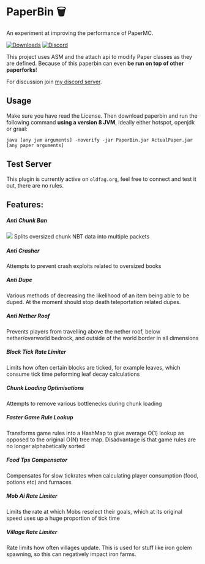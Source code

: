 # PaperBin 🗑️
An experiment at improving the performance of PaperMC. 

[![Downloads](https://img.shields.io/github/downloads/cookiedragon234/paperbin/total?logo=github&logoColor=white)](https://github.com/cookiedragon234/PaperBin/releases/latest)
[![Discord](https://img.shields.io/discord/658373639137132595?logo=discord&logoColor=white)](https://discord.gg/9wA2G8E)

This project uses ASM and the attach api to modify Paper classes as they are defined.
Because of this paperbin can even **be run on top of other paperforks**!

For discussion join [my discord server](https://www.discord.gg/MaqN7gA).

## Usage
Make sure you have read the License.
Then download paperbin and run the following command **using a version 8 JVM**, ideally either hotspot, openjdk or graal:
```
java [any jvm arguments] -noverify -jar PaperBin.jar ActualPaper.jar [any paper arguments]
```

## Test Server
This plugin is currently active on `oldfag.org`, feel free to connect and test it out, there are no rules.

## Features:

##### Anti Chunk Ban
![](https://i.binclub.dev/ka562q74.png)
Splits oversized chunk NBT data into multiple packets

##### Anti Crasher
Attempts to prevent crash exploits related to oversized books

##### Anti Dupe
Various methods of decreasing the likelihood of an item being able to be duped. At the moment should stop death 
teleportation related dupes.

##### Anti Nether Roof
Prevents players from travelling above the nether roof, below nether/overworld bedrock, and outside of the world border
in all dimensions

##### Block Tick Rate Limiter
Limits how often certain blocks are ticked, for example leaves, which consume tick time peforming leaf decay
calculations

##### Chunk Loading Optimisations
Attempts to remove various bottlenecks during chunk loading

##### Faster Game Rule Lookup
Transforms game rules into a HashMap to give average O(1) lookup as opposed to the original O(N) tree map. Disadvantage
is that game rules are no longer alphabetically sorted

##### Food Tps Compensator
Compensates for slow tickrates when calculating player consumption (food, potions etc) and furnaces

##### Mob Ai Rate Limiter
Limits the rate at which Mobs reselect their goals, which at its original speed uses up a huge proportion of tick time

##### Village Rate Limiter
Rate limits how often villages update. This is used for stuff like iron golem spawning, so this can negatively impact
iron farms.
